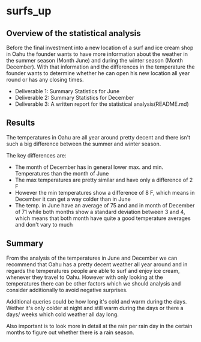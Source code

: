 # surfs_up

## Overview of the statistical analysis

Before the final investment into a new location of a surf and ice cream shop in Oahu the founder wants to have more information about the weather in the summer season (Month June) and during the winter season (Month December). With that information and the differences in the temperature the founder wants to determine whether he can open his new location all year round or has any closing times. 

- Deliverable 1: Summary Statistics for June
- Deliverable 2: Summary Statistics for December
- Deliverable 3: A written report for the statistical analysis(README.md)


## Results

The temperatures in Oahu are all year around pretty decent and there isn't such a big difference between the summer and winter season. 

The key differences are:

- The month of December has in general lower max. and min. Temperatures than the month of June
- The max temperatures are pretty similar and have only a difference of 2 F
- However the min temperatures show a difference of 8 F, which means in December it can get a way colder than in June
- The temp. in June have an average of 75 and and in month of December of 71 while both months show a standard deviation between 3 and 4, which means that both month have quite a good temperature averages and don't vary to much

## Summary

From the analysis of the temperatures in June and December we can recommend that Oahu has a pretty decent weather all year around and in regards the temperatures people are able to surf and enjoy ice cream, whenever they travel to Oahu. However with only looking at the temperatures there can be other factors which we should analysis and consider additionally to avoid negative surprises. 

Additional queries could be how long it's cold and warm during the days. Wether it's only colder at night and still warm during the days or there a days/ weeks which cold weather all day long. 

Also important is to look more in detail at the rain per rain day in the certain months to figure out whether there is a rain season. 


